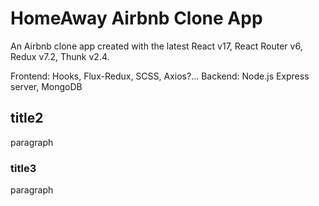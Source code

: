 # HomeAway Airbnb Clone App

An Airbnb clone app created with the latest React v17, React Router v6, Redux v7.2, Thunk v2.4.

Frontend: Hooks, Flux-Redux, SCSS, Axios?...
Backend: Node.js Express server, MongoDB

## title2

paragraph

### title3

paragraph